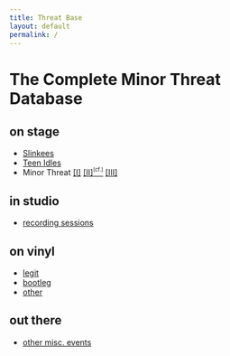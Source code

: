 ```yaml
---
title: Threat Base
layout: default
permalink: /
---
```


# The Complete Minor Threat Database

## on stage

* [Slinkees](bands/slinkees/)
* [Teen Idles](bands/teenidles/)
* Minor Threat
  [[I]](bands/minorthreat1/)
  [[II]](bands/minorthreat2/)[<span style="position: relative; font-size: 67%; top: -0.8em;">[cf.]</span>](extra/mtour/)
  [[III]](bands/minorthreat3/)

## in studio

* [recording sessions](sessions/)

## on vinyl

* [legit](discography/legit/)
* [bootleg](discography/boot/)
* [other](discography/other/)

## out there

* [other misc. events](events/)

